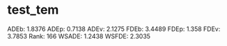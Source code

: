 # test_tem

ADEb: 1.8376
ADEp: 0.7138
ADEv: 2.1275
FDEb: 3.4489
FDEp: 1.358
FDEv: 3.7853
Rank: 166
WSADE: 1.2438
WSFDE: 2.3035